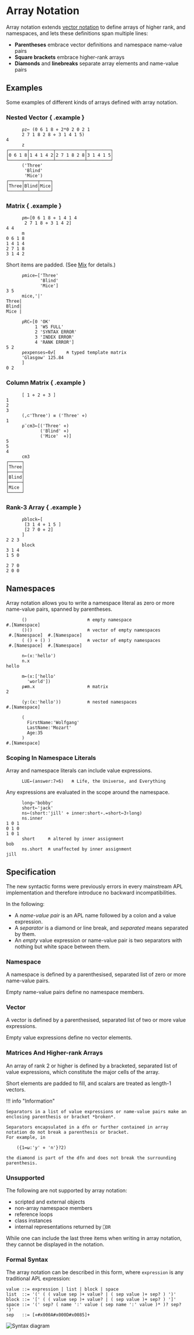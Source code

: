 <h1 class="heading"><span class="name">Array Notation</span></h1>


Array notation extends [vector notation](vector-notation.md) to define arrays of higher rank, and namespaces, and lets these definitions span multiple lines:

-   **Parentheses** embrace vector definitions and namespace name-value pairs
-   **Square brackets** embrace higher-rank arrays
-   **Diamonds** and **linebreaks** separate array elements and name-value pairs


## Examples

Some examples of different kinds of arrays defined with array notation.

### Nested Vector { .example }

```apl
      ⍴z← (0 6 1 8 ⋄ 2*0 2 0 2 1
      2 7 1 8 2 8 ⋄ 3 1 4 1 5)
4
      z
┌───────┬─────────┬───────────┬─────────┐
│0 6 1 8│1 4 1 4 2│2 7 1 8 2 8│3 1 4 1 5│
└───────┴─────────┴───────────┴─────────┘
      ('Three'
       'Blind'
       'Mice')
┌─────┬─────┬────┐
│Three│Blind│Mice│
└─────┴─────┴────┘
```

### Matrix { .example }

```apl
      ⍴m←[0 6 1 8 ⋄ 1 4 1 4
       2 7 1 8 ⋄ 3 1 4 2]
4 4
      m
0 6 1 8
1 4 1 4
2 7 1 8
3 1 4 2
```

Short items are padded.
(See [Mix](../../../language-reference-guide/primitive-functions/mix) for details.)

```apl
      ⍴mice←['Three'
             'Blind'
             'Mice']
3 5
      mice,'|'
Three|
Blind|
Mice |

      ⍴RC←[0 'OK'
           1 'WS FULL'
           2 'SYNTAX ERROR'
           3 'INDEX ERROR'
           4 'RANK ERROR']
5 2
      ⍴expenses←0⌿[    ⍝ typed template matrix
      'Glasgow' 125.84
      ]
0 2
```

### Column Matrix { .example }

```apl
      [ 1 ⋄ 2 ⋄ 3 ]
1
2
3
      (,⊂'Three') ≡ ('Three' ⋄)
1
      ⍴¨cm3←[('Three' ⋄)
             ('Blind' ⋄)
             ('Mice'  ⋄)]
5
5
4
      cm3
┌─────┐
│Three│
├─────┤
│Blind│
├─────┤
│Mice │
└─────┘
```

### Rank-3 Array { .example }

```apl
      ⍴block←[
       [3 1 4 ⋄ 1 5 ]
       [2 7 0 ⋄ 2]
      ]
2 2 3
      block
3 1 4
1 5 0

2 7 0
2 0 0

```


## Namespaces

Array notation allows you to write a namespace literal as zero or more name-value pairs, spanned by parentheses.

```apl
      ()                       ⍝ empty namespace
#.[Namespace]
      ()()                     ⍝ vector of empty namespaces
 #.[Namespace]  #.[Namespace]
      ( () ⋄ () )              ⍝ vector of empty namespaces
 #.[Namespace]  #.[Namespace]

      n←(x:'hello')
      n.x
hello

      m←(x:['hello'
        'world'])
      ⍴≢m.x                    ⍝ matrix
2

      (y:(x:'hello'))          ⍝ nested namespaces
#.[Namespace]

      (
        FirstName:'Wolfgang'
        LastName:'Mozart'
        Age:35
      )
#.[Namespace]
```

### Scoping In Namespace Literals

Array and namespace literals can include value expressions.

```apl
      LUE←(answer:7×6)   ⍝ Life, the Universe, and Everything
```

Any expressions are evaluated in the scope around the namespace.

```apl
      long←'bobby'
      short←'jack'
      ns←(short:'jill' ⋄ inner:short∘.=short←3↑long)
      ns.inner
1 0 1
0 1 0
1 0 1
      short     ⍝ altered by inner assignment
bob
      ns.short  ⍝ unaffected by inner assignment
jill
```

## Specification

The new syntactic forms were previously errors in every mainstream APL implementation and therefore introduce no backward incompatibilities.

In the following:

-   A *name-value pair* is an APL name followed by a colon and a value expression.
-   A *separator* is a diamond or line break, and *separated* means separated by them.
-   An *empty* value expression or name-value pair is two separators with nothing but white space between them.

### Namespace

A namespace is defined by a parenthesised, separated list of zero or more name-value pairs.

Empty name-value pairs define no namespace members.

### Vector

A vector is defined by a parenthesised, separated list of two or more value expressions.

Empty value expressions define no vector elements.

### Matrices And Higher-rank Arrays

An array of rank 2 or higher is defined by a bracketed, separated list of value expressions, which constitute the major cells of the array.

Short elements are padded to fill, and scalars are treated as length-1 vectors.

!!! info "Information"

    Separators in a list of value expressions or name-value pairs make an enclosing parenthesis or bracket *broken*.

    Separators encapsulated in a dfn or further contained in array notation do not break a parenthesis or bracket.
    For example, in

        ({1=⍵:'y' ⋄ 'n'}?2)

    the diamond is part of the dfn and does not break the surrounding parenthesis.

### Unsupported

The following are not supported by array notation:

-   scripted and external objects
-   non-array namespace members
-   reference loops
-   class instances
-   internal representations returned by `⎕OR`

While one can include the last three items when writing in array notation, they cannot be displayed in the notation.

### Formal Syntax

The array notation can be described in this form, where `expression` is any traditional APL expression:

    value ::= expression | list | block | space
    list  ::= '(' ( ( value sep )+ value? | ( sep value )+ sep? ) ')'
    block ::= '[' ( ( value sep )+ value? | ( sep value )+ sep? ) ']'
    space ::= '(' sep? ( name ':' value ( sep name ':' value )* )? sep? ')'
    sep   ::= [⋄#x000A#x000D#x0085]+


![Syntax diagram](/img/array-notation-syntax.png)
<!-- Eventually replace with Mermaid diagram. -->


